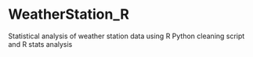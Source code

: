 # WeatherStation_R
Statistical analysis of weather station data using R
Python cleaning script and R stats analysis
